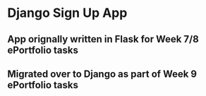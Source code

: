 # Django Sign Up App

## App orignally written in Flask for Week 7/8 ePortfolio tasks
## Migrated over to Django as part of Week 9 ePortfolio tasks